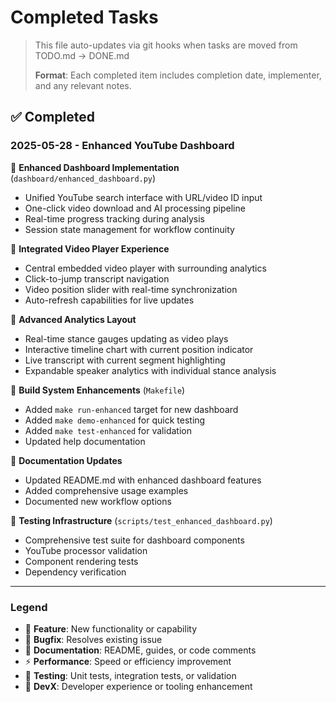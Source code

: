# Completed Tasks

> This file auto-updates via git hooks when tasks are moved from TODO.md → DONE.md
>
> **Format**: Each completed item includes completion date, implementer, and any relevant notes.

## ✅ Completed

### 2025-05-28 - Enhanced YouTube Dashboard

🎯 **Enhanced Dashboard Implementation** (`dashboard/enhanced_dashboard.py`)

- Unified YouTube search interface with URL/video ID input
- One-click video download and AI processing pipeline
- Real-time progress tracking during analysis
- Session state management for workflow continuity

🎯 **Integrated Video Player Experience**

- Central embedded video player with surrounding analytics
- Click-to-jump transcript navigation
- Video position slider with real-time synchronization
- Auto-refresh capabilities for live updates

🎯 **Advanced Analytics Layout**

- Real-time stance gauges updating as video plays
- Interactive timeline chart with current position indicator
- Live transcript with current segment highlighting
- Expandable speaker analytics with individual stance analysis

🔧 **Build System Enhancements** (`Makefile`)

- Added `make run-enhanced` target for new dashboard
- Added `make demo-enhanced` for quick testing
- Added `make test-enhanced` for validation
- Updated help documentation

📝 **Documentation Updates**

- Updated README.md with enhanced dashboard features
- Added comprehensive usage examples
- Documented new workflow options

🧪 **Testing Infrastructure** (`scripts/test_enhanced_dashboard.py`)

- Comprehensive test suite for dashboard components
- YouTube processor validation
- Component rendering tests
- Dependency verification

---

### Legend

- 🎯 **Feature**: New functionality or capability
- 🐛 **Bugfix**: Resolves existing issue
- 📝 **Documentation**: README, guides, or code comments
- ⚡ **Performance**: Speed or efficiency improvement
- 🧪 **Testing**: Unit tests, integration tests, or validation
- 🔧 **DevX**: Developer experience or tooling enhancement
